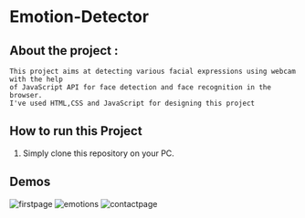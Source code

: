 # Emotion-Detector 
## About the project :
```
This project aims at detecting various facial expressions using webcam with the help
of JavaScript API for face detection and face recognition in the browser.
I've used HTML,CSS and JavaScript for designing this project
````
## How to run this Project

<ol>
  <li>Simply clone this repository on your PC.</li> 
  </ol>

  ## Demos
 
  ![firstpage](https://github.com/ayushi-8102/Emotion-Detector/blob/main/Demo/first%20page.gif?raw=true)
  ![emotions](https://github.com/ayushi-8102/Emotion-Detector/blob/main/Demo/faced.gif?raw=true)
   ![contactpage](https://github.com/ayushi-8102/Emotion-Detector/blob/main/Demo/contact%20page.gif?raw=true)
   
